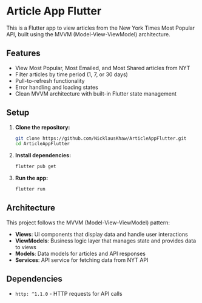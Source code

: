 # Article App Flutter

This is a Flutter app to view articles from the New York Times Most Popular API, built using the MVVM (Model-View-ViewModel) architecture.

## Features

- View Most Popular, Most Emailed, and Most Shared articles from NYT
- Filter articles by time period (1, 7, or 30 days)
- Pull-to-refresh functionality
- Error handling and loading states
- Clean MVVM architecture with built-in Flutter state management

## Setup

1. **Clone the repository:**
   ```bash
   git clone https://github.com/NicklausKhaw/ArticleAppFlutter.git
   cd ArticleAppFlutter
   ```

2. **Install dependencies:**
   ```bash
   flutter pub get
   ```

3. **Run the app:**
   ```bash
   flutter run
   ```

## Architecture

This project follows the MVVM (Model-View-ViewModel) pattern:

- **Views**: UI components that display data and handle user interactions
- **ViewModels**: Business logic layer that manages state and provides data to views
- **Models**: Data models for articles and API responses
- **Services**: API service for fetching data from NYT API

## Dependencies

- `http: ^1.1.0` - HTTP requests for API calls